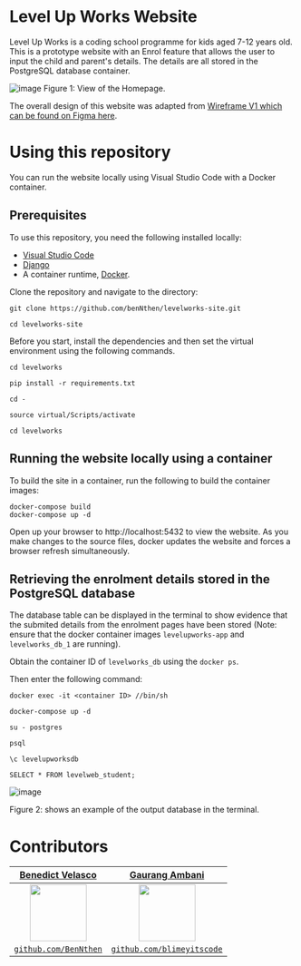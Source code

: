# Level Up Works Website
Level Up Works is a coding school programme for kids aged 7-12 years old. This is a prototype website with an Enrol feature that allows the user to input the child and parent's details. The details are all stored in the PostgreSQL database container.

![image](https://user-images.githubusercontent.com/53241776/125166228-b5977480-e1ee-11eb-80a3-017b99b9eb92.png)
Figure 1: View of the Homepage.

The overall design of this website was adapted from [Wireframe V1 which can be found on Figma here](https://www.figma.com/file/AkCQSjLAE18VIGIWofagFY/LEVELUP-WORKS---Team-Version-File?node-id=0%3A1). 

# Using this repository

You can run the website locally using Visual Studio Code with a Docker container. 

## Prerequisites

To use this repository, you need the following installed locally:

- [Visual Studio Code](https://code.visualstudio.com/)
- [Django](https://www.djangoproject.com/)
- A container runtime, [Docker](https://www.docker.com/).

Clone the repository and navigate to the directory:

```
git clone https://github.com/benNthen/levelworks-site.git

cd levelworks-site
```

Before you start, install the dependencies and then set the virtual environment using the following commands.

```
cd levelworks

pip install -r requirements.txt

cd - 

source virtual/Scripts/activate

cd levelworks
```
## Running the website locally using a container

To build the site in a container, run the following to build the container images:

```
docker-compose build
docker-compose up -d
```

Open up your browser to http://localhost:5432 to view the website. As you make changes to the source files, docker updates the website and forces a browser refresh simultaneously.

## Retrieving the enrolment details stored in the PostgreSQL database

The database table can be displayed in the terminal to show evidence that the submited details from the enrolment pages have been stored (Note: ensure that the docker container  images `levelupworks-app` and `levelworks_db_1` are running).

Obtain the container ID of `levelworks_db` using the `docker ps`.

Then enter the following command:
```
docker exec -it <container ID> //bin/sh 

docker-compose up -d
```

```
su - postgres 

psql

\c levelupworksdb

SELECT * FROM levelweb_student;
```
![image](https://user-images.githubusercontent.com/53241776/125165969-79174900-e1ed-11eb-81bd-cefa278cd5f2.png)

Figure 2: shows an example of the output database in the terminal.

# Contributors

| <a href="https://github.com/benNthen" target="_blank">**Benedict Velasco**</a> | <a href="https://github.com/blimeyitscode" target="_blank">**Gaurang Ambani**</a>
| :---: |:---:|
| <img src="https://avatars0.githubusercontent.com/u/53241776" width="100">      | <img src="https://avatars.githubusercontent.com/u/48747837?v=4" width="100"> |
| <a href="http://github.com/BenNthen" target="_blank">`github.com/BenNthen`</a> | <a href="https://github.com/blimeyitscode" target="_blank">`github.com/blimeyitscode`</a> |
